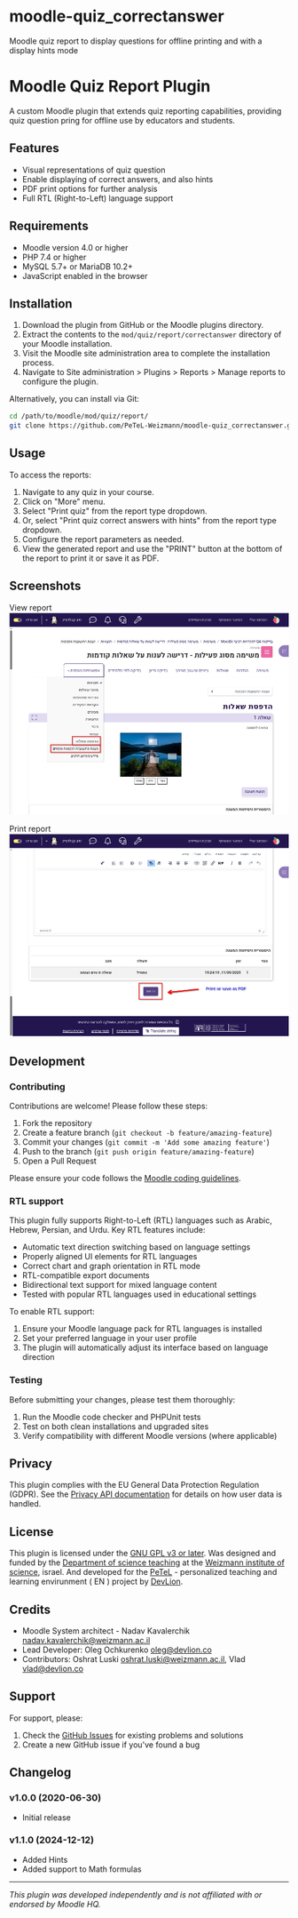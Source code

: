 # moodle-quiz_correctanswer
Moodle quiz report to display questions for offline printing and with a display hints mode

# Moodle Quiz Report Plugin

A custom Moodle plugin that extends quiz reporting capabilities, providing quiz question pring for offline use by educators and students.

## Features

- Visual representations of quiz question
- Enable displaying of correct answers, and also hints
- PDF print options for further analysis
- Full RTL (Right-to-Left) language support

## Requirements

- Moodle version 4.0 or higher
- PHP 7.4 or higher
- MySQL 5.7+ or MariaDB 10.2+
- JavaScript enabled in the browser

## Installation

1. Download the plugin from GitHub or the Moodle plugins directory.
2. Extract the contents to the `mod/quiz/report/correctanswer` directory of your Moodle installation.
3. Visit the Moodle site administration area to complete the installation process.
4. Navigate to Site administration > Plugins > Reports > Manage reports to configure the plugin.

Alternatively, you can install via Git:

```bash
cd /path/to/moodle/mod/quiz/report/
git clone https://github.com/PeTeL-Weizmann/moodle-quiz_correctanswer.git correctanswer
```

## Usage

To access the reports:

1. Navigate to any quiz in your course.
2. Click on "More" menu.
3. Select "Print quiz" from the report type dropdown.
4. Or, select "Print quiz correct answers with hints" from the report type dropdown.
5. Configure the report parameters as needed.
6. View the generated report and use the "PRINT" button at the bottom of the report to print it or save it as PDF.

## Screenshots

View report
![View Report](screencapture/Screenshot_20250511_163516.png)

Print report
![Print report](screencapture/Screenshot_20250511_163529.png)

## Development

### Contributing

Contributions are welcome! Please follow these steps:

1. Fork the repository
2. Create a feature branch (`git checkout -b feature/amazing-feature`)
3. Commit your changes (`git commit -m 'Add some amazing feature'`)
4. Push to the branch (`git push origin feature/amazing-feature`)
5. Open a Pull Request

Please ensure your code follows the [Moodle coding guidelines](https://docs.moodle.org/dev/Coding_style).

### RTL support

This plugin fully supports Right-to-Left (RTL) languages such as Arabic, Hebrew, Persian, and Urdu. Key RTL features include:

- Automatic text direction switching based on language settings
- Properly aligned UI elements for RTL languages
- Correct chart and graph orientation in RTL mode
- RTL-compatible export documents
- Bidirectional text support for mixed language content
- Tested with popular RTL languages used in educational settings

To enable RTL support:

1. Ensure your Moodle language pack for RTL languages is installed
2. Set your preferred language in your user profile
3. The plugin will automatically adjust its interface based on language direction

### Testing

Before submitting your changes, please test them thoroughly:

1. Run the Moodle code checker and PHPUnit tests
2. Test on both clean installations and upgraded sites
3. Verify compatibility with different Moodle versions (where applicable)

## Privacy

This plugin complies with the EU General Data Protection Regulation (GDPR). See the [Privacy API documentation](https://docs.moodle.org/dev/Privacy_API) for details on how user data is handled.

## License

This plugin is licensed under the [GNU GPL v3 or later](https://www.gnu.org/licenses/gpl-3.0.html).
Was designed and funded by the [Department of science teaching](https://www.weizmann.ac.il/ScienceTeaching/) at the [Weizmann institute of science](https://www.weizmann.ac.il/), israel. 
And developed for the [PeTeL](https://stwww1.weizmann.ac.il/petel/) - personalized teaching and learning envirunment ( EN ) project by [DevLion](https://devlion.co.il/).

## Credits

- Moodle System architect - Nadav Kavalerchik <nadav.kavalerchik@weizmann.ac.il>
- Lead Developer: Oleg Ochkurenko <oleg@devlion.co>
- Contributors: Oshrat Luski <oshrat.luski@weizmann.ac.il>, Vlad <vlad@devlion.co>

## Support

For support, please:

1. Check the [GitHub Issues](https://github.com/PeTeL-Weizmann/moodle-quiz_correctanswer/issues) for existing problems and solutions
2. Create a new GitHub issue if you've found a bug

## Changelog

### v1.0.0 (2020-06-30)
- Initial release

### v1.1.0 (2024-12-12)
- Added Hints
- Added support to Math formulas

---

*This plugin was developed independently and is not affiliated with or endorsed by Moodle HQ.*
